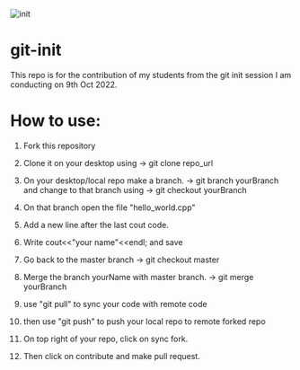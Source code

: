 
![init](https://user-images.githubusercontent.com/81616266/194754913-d17d6e8a-e511-4b47-b82a-95e2f6ae8cec.jpg)

# git-init
This repo is for the contribution of my students from the git init session I am conducting on 9th Oct 2022.




# How to use:

1. Fork this repository

2. Clone it on your desktop using  -> git clone repo_url

3. On your desktop/local repo make a branch. -> git branch yourBranch and change to that branch using -> git checkout yourBranch

4. On that branch open the file "hello_world.cpp" 

5. Add a new line after the last cout code.

6. Write cout<<"your name"<<endl; and save

7. Go back to the master branch -> git checkout master

8. Merge the branch yourName with master branch. -> git merge yourBranch

9. use "git pull" to sync your code with remote code

10. then use "git push" to push your local repo to remote forked repo

11. On top right of your repo, click on sync fork.

12. Then click on contribute and make pull request.
